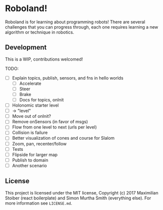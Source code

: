 # Roboland!

Roboland is for learning about programming robots! There are several challenges
that you can progress through, each one requires learning a new algorithm or
technique in robotics.


## Development

This is a WIP, contributions welcomed!

TODO:

* [ ] Explain topics, publish, sensors, and fns in hello worlds
  * [ ] Accelerate
  * [ ] Steer
  * [ ] Brake
  * [ ] Docs for topics, onInit
* [ ] Holonomic starter level
* [ ] → "level"
* [ ] Move out of onInit?
* [ ] Remove onSensors (in favor of msgs)
* [ ] Flow from one level to next (urls per level)
* [ ] Collision is failure
* [ ] Better visualization of cones and course for Slalom
* [ ] Zoom, pan, recenter/follow
* [ ] Tests
* [ ] Flipside for larger map
* [ ] Publish to domain
* [ ] Another scenario

## License

This project is licensed under the MIT license, Copyright (c) 2017 Maximilian
Stoiber (react boilerplate) and Simon Murtha Smith (everything else). For more
information see `LICENSE.md`.

